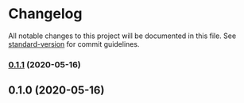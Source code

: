 # Changelog

All notable changes to this project will be documented in this file. See [standard-version](https://github.com/conventional-changelog/standard-version) for commit guidelines.

### [0.1.1](https://github.com/drizzer14/honks/compare/v0.1.0...v0.1.1) (2020-05-16)

## 0.1.0 (2020-05-16)
